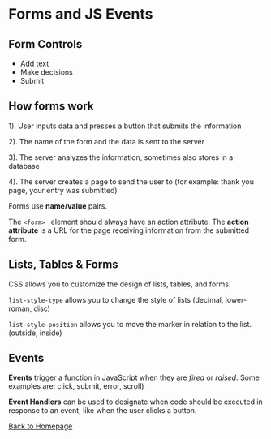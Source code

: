 # Forms and JS Events
## Form Controls

* Add text
* Make decisions
* Submit

## How forms work

1). User inputs data and presses a button that submits the information

2). The name of the form and the data is sent to the server

3). The server analyzes the information, sometimes also stores in a database

4). The server creates a page to send the user to (for example: thank you page, your entry was submitted)

Forms use **name/value** pairs. 

The `<form> ` element should always have an action attribute. The **action attribute** is a URL for the page receiving information from the submitted form. 

## Lists, Tables & Forms
CSS allows you to customize the design of lists, tables, and forms. 

`list-style-type` allows you to change the style of lists (decimal, lower-roman, disc)

`list-style-position` allows you to move the marker in relation to the list. (outside, inside)

## Events

**Events** trigger a function in JavaScript when they are *fired* or *raised*. Some examples are: click, submit, error, scroll)

**Event Handlers** can be used to designate when code should be executed in response to an event, like when the user clicks a button. 

[Back to Homepage](../README.md)
